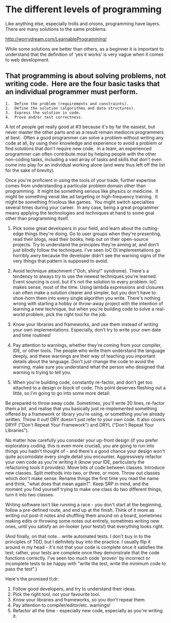 # The different levels of programming

Like anything else, especially trolls and onions, programming have layers. There are many solutions to the same problems.

http://worrydream.com/LearnableProgramming/

While some solutions are better than others, as a beginner it is important to understand that the definition of ‘yes it works’ is very vague when it comes to web development.

## That programming is about solving problems, not writing code.  Here are the four basic tasks that an individual programmer must perform.

	1.	Define the problem (requirements and constraints).
	2.	Define the solution (algorithms and data structures).
	3.	Express the solution in code.
	4.	Prove and/or test correctness.

A lot of people get really good at #3 because it's by far the easiest, but never master the other parts and as a result remain mediocre programmers at best.  Often a good programmer can solve a problem without writing any code at all, by using their knowledge and experience to avoid a problem or find solutions that don't require new code.  In a team, an experienced programmer can often contribute most by helping people with the other non-coding tasks, including a vast array of tasks and skills that don't even come into play for an individual working alone (and were thus left off the list for the sake of brevity).

Once you're proficient in using the tools of your trade, further expertise comes from understanding a particular problem domain other than programming.  It might be something serious like physics or medicine.  It might be something venal like ad targeting or high-frequency training.  It might be something frivolous like games.  You might switch specialties several times during your career.  In any case, being a great programmer means applying the technologies and techniques at hand to some goal other than programming itself.





1. Pick some great developers in your field, and learn about the cutting-edge things they're doing. Go to user groups when they're presenting, read their blogs, read their books, help out on their open-source projects. Try to understand the principles they're aiming at, and don't just blindly follow the techniques. I've seen IoC DI implementations go horribly awry because the developer didn't see the warning signs of the very things that pattern is supposed to avoid.

2. Avoid technique attachment ("Ooh, shiny!" syndrome). There's a tendency to always try to use the newest techniques you're learned. Event sourcing is cool, but it's not the solution to every problem. IoC makes sense, most of the time. Using lambda expressions and closures can often make a solution clearer and simpler, but you don't have to shoe-horn them into every single algorithm you write. There's nothing wrong with starting a hobby or throw-away project with the intention of learning a new technique, but when you're building code to solve a real-world problem, pick the right tool for the job.

3. Know your libraries and frameworks, and use them instead of writing your own implementations. Especially, don't try to write your own date and time routines!

4. Pay attention to warnings, whether they're coming from your compiler, IDE, or other tools. The people who write them understand the language deeply, and these warnings are their way of teaching you important details about the language. Don't just change the code to avoid the warning; make sure you understand what the person who designed that warning is trying to tell you.

5. When you're building code, constantly re-factor, and don't get too attached to a design or block of code. This point deserves fleshing out a little, so I'm going to go into some more detail:

Be prepared to throw away code. Sometimes, you'll write 20 lines, re-factor them a bit, and realise that you basically just re-implemented something offered by a framework or library you're using, or something you've already written. Throw it out! DRY doesn't just refer to your own code. It also covers DRYF ("Don't Repeat Your Framework") and DRYL ("Don't Repeat Your Libraries").

No matter how carefully you consider your up-front design (if you prefer exploratory coding, this is even more crucial), you are going to run into things you hadn't thought of - and there's a good chance your design won't quite accomodate every single detail you encounter. Aggressively refactor your own code as you're writing it (know your IDE, particularly the refactoring tools it provides). Move bits of code between classes. Introduce new classes. Split methods into two, or three, or more. Throw out classes which don't make sense. Rename things the first time you read the name and think, "what does that mean again?". Keep SRP in mind, and the moment you find yourself trying to make one class do two different things, turn it into two classes.

Writing software isn't like running a race - you don't start at the beginning, follow a pre-defined route, and end up at the finish. Think of it more as writing out post-it notes and shuffling them around on a board, sometimes making edits or throwing some notes out entirely, sometimes writing new ones, until you satisfy an on-looker (your tests!) that everything looks right.

(And finally, on that note... write automated tests. I don't buy in to the principles of TDD, but I definitely buy into the practice. I usually flip it around in my head - it's not that your code is complete once it satisfies the test; rather, your tests are complete once they demonstrate that the code functions correctly. I've seen too much code 'proven' by incorrect or incomplete tests to be happy with "write the test, write the minimum code to pass the test".)

Here's the promised tl;dr:
1. Follow good developers, and try to understand their ideas.
2. Pick the right tool, not your favourite tool.
3. Know your libraries and frameworks, so you don't repeat them.
4. Pay attention to compiler/editor/etc. warnings!
5. Refactor all the time - especially new code, especially as you're writing it.
